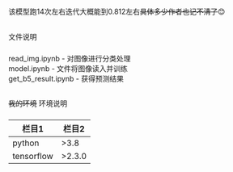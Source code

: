 #
该模型跑14次左右迭代大概能到0.812左右~~具体多少作者也记不清了~~:blush:
##
文件说明
###
read_img.ipynb - 对图像进行分类处理<br>
model.ipynb - 文件将图像读入并训练<br>
get_b5_result.ipynb - 获得预测结果

##
~~我的环境~~  环境说明
###
| 栏目1 | 栏目2 |
| ----- | ----- |
| python | >3.8 |
| tensorflow | >2.3.0 |
